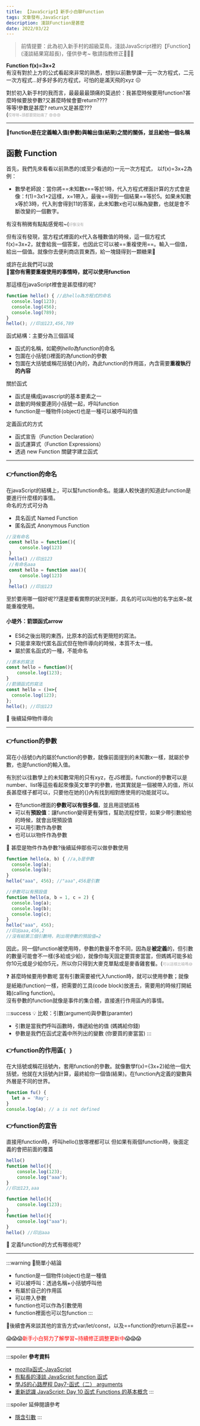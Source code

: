```yaml
---
title: 【JavaScript】新手小白聊Function
tags: 文章發布,JavaScript
description: 淺談Function是甚麼
date: 2022/03/22
---
```


>前情提要：此為初入新手村的超級菜鳥，淺談JavaScript裡的【Function】(淺談結果寫超長)，僅供參考~ 敬請指教修正:bow::bow::bow:


**Function f(x)=3x+2**  
有沒有對於上方的公式看起來非常的熟悉，想到以前數學課一元一次方程式，二元一次方程式...好多好多的方程式，可怕的是滿天飛的xyz :confounded:  

對於初入新手村的我而言，最最最最頭痛的莫過於：我甚麼時候要用function?甚麼時候要放參數?又甚麼時候會要return????  
等等!參數是甚麼? return又是甚麼???  
(<font size="1px" color="#aaa">哎呀呀~頭都要開始痛了 :fearful::fearful::fearful:</font>

---
:bell:**function是在定義輸入值(參數)與輸出值(結果)之間的關係，並且給他一個名稱**

## 函數 Function
首先，我們先來看看以前熟悉的(或至少看過的)一元一次方程式，
以f(x)=3x+2為例：  
- 數學老師說：當你將==未知數x==等於1時，代入方程式裡面計算的方式會是像：f(1)=3x1+2這樣，x=1帶入，最後==得到一個結果==等於5。如果未知數x等於3時，代入則會得到11的答案，此未知數x也可以稱為變數，也就是會不斷改變的一個數字。  

有沒有稍微有點點感覺啦~(<font size="1px" color="#aaa">好像沒有</font>  

但有沒有發現，當方程式裡面的x代入各種數值的時候，這一個方程式f(x)=3x+2，就會給我一個答案，也因此它可以被==重複使用==。輸入一個值，給出一個值。就像你去便利商店買東西，給一塊錢得到一顆糖果:candy: 

或許在此我們可以說  
:bell:**當你有需要重複使用的事情時，就可以使用function**  

那這樣在javaScript裡會是甚麼樣的呢?  

```javascript
function hello() { //此hello為方程式的命名
  console.log(123);
  console.log(456);
  console.log(789);
}
hello(); //印出123,456,789
```
函式結構：主要分為三個區域  
- 函式的名稱，如範例*hello*為function的命名  
- 包圍在小括號()裡面的為function的參數  
- 包圍在大括號或稱花括號{}內的，為此function的作用區，內含需要**重複執行的內容** 

關於函式  
- 函式是構成javascript的基本要素之一  
- 啟動的時候要連同小括號一起，呼叫function  
- function是一種物件(object)也是一種可以被呼叫的值  

定義函式的方式
- 函式宣告（Function Declaration）
- 函式運算式（Function Expressions）
- 透過 new Function 關鍵字建立函式

---
### :point_right:function的命名
在javaScript的結構上，可以幫function命名。能讓人較快速的知道此function是要進行什麼樣的事情。  
命名的方式可分為  
- 具名函式 Named Function  
- 匿名函式 Anonymous Function  

```javascript
//沒有命名
 const hello = function(){
     console.log(123)
 }
 hello() //印出123
 //有命名aaa
 const hello = function aaa(){
     console.log(123)
 }
 hello() //印出123
```
至於要用哪一個好呢??還是要看實際的狀況判斷，具名的可以叫他的名字出來~就能重複使用。  

#### 小堤外：箭頭函式arrow
- ES6之後出現的東西，比原本的函式有更簡短的寫法。
- 只能拿來取代匿名函式但在物件導向的時候，本質不太一樣。
- 屬於匿名函式的一種，不能命名
```javascript
//原本的寫法
const hello = function(){
    console.log(123);
}
//箭頭函式的寫法
const hello = ()=>{
  console.log(123);
};
hello(); //印出123
```
:mag_right: 後續延伸物件導向

--- ---
### :point_right:function的參數
寫在小括號()內的屬於function的參數，就像前面提到的未知數x一樣，就屬於參數，也是function的輸入值。  

有別於以往數學上的未知數常用的只有xyz，在JS裡面，function的參數可以是number、list等這些看起來像英文單字的參數，他其實就是一個被帶入的值，所以長甚麼樣子都可以，只要他在她的{}內有找到相對應使用的功能就可以。  

- 在function裡面的**參數可以有很多個**，並且用逗號區格
- 可以有**預設值**：讓function變得更有彈性，幫助流程控管，如果少帶引數給他的時候，就會出現預設值
- 可以用引數作為參數
- 也可以以物件作為參數

:mag_right: 甚麼是物件作為參數?後續延伸那些可以做參數使用


```javascript
function hello(a, b) { //a,b是參數
  console.log(a);
  console.log(b);
}
hello("aaa", 456); //"aaa",456是引數

//參數可以有預設值
function hello(a, b = 1, c = 2) {
  console.log(a);
  console.log(b);
  console.log(c);
}
hello("aaa", 456);
//印出aaa,456,2
//沒有給第三個引數時，則出現參數的預設值=2
```

因此，同一個function被使用時，參數的數量不會不同，因為是**被定義**的，但引數的數量可能會不一樣(多給或少給)，就像你每天固定要買麥當當，但媽媽可能多給你10元或是少給你5元，所以你只得到大麥克單點或是麥香雞套餐。(<font size="1px" color="#aaa">可以這樣比喻嗎:sweat_smile:</font>

:question: 甚麼時候要用參數呢
當有引數需要被代入function時，就可以使用參數；就像是紙箱(function)一樣，把需要的工具(code block)放進去，需要用的時候打開紙箱(calling function)。  
沒有參數的function就像是事件的集合體，直接進行作用區內的事情。

:::success
:bulb: 比較：引數(argument)與參數(paramter)  
- 引數是當我們呼叫函數時，傳遞給他的值 (媽媽給你錢)
- 參數是我們在函式定義中所列出的變數 (你要買的麥當當)
:::



### :point_right:function的作用區`{ }`
在大括號或稱花括號內，套用function的參數。就像數學f(x)={3x+2}給他一個大括號，他就在大括號內計算，最終給你一個值(結果)。在function內定義的變數與外層是不同的世界。  
```javascript
function fu() {
  let a = 'Ray';
}
console.log(a); // a is not defined
```


### :point_right:function的宣告
直接用function時，呼叫hello()放哪裡都可以
但如果有兩個function時，後面定義的會把前面的覆蓋

```javascript
hello() 
function hello(){
    console.log(123);
    console.log("aaa");
}
//印出123,aaa
```
```javascript
function hello(){
    console.log(123);
}
function hello(){
    console.log("aaa");
}
hello() //印出aaa
```
:mag_right: 定義function的方式有哪些呢?

---
:::warning
:raised_hands:簡單小結論
- function是一個物件(object)也是一種值
- 可以被呼叫：透過名稱+小括號呼叫他
- 有屬於自己的作用區
- 可以帶入參數
- function也可以作為引數使用
- function裡面也可以包function
:::

:mag_right:後續會再來談其他的宣告方式var/let/const，以及==function的return示甚麼==

:scream::scream::scream:<font color="#f00">新手小白努力了解學習~持續修正調整更新中</font>:scream::scream::scream:

---
:::spoiler **參考資料**
- [mozilla函式-JavaScript](https://developer.mozilla.org/zh-TW/docs/Web/JavaScript/Guide/Functions)
- [有點長的淺談 JavaScript function 函式](https://w3c.hexschool.com/blog/cb6e361)
- [學JS的心路歷程 Day7-函式（二） arguments](https://ithelp.ithome.com.tw/articles/10204008)
- [重新認識 JavaScript: Day 10 函式 Functions 的基本概念](https://ithelp.ithome.com.tw/articles/10191549)
:::

:::spoiler 延伸閱讀參考
- [隱含引數](https://ithelp.ithome.com.tw/articles/10204008)
:::



